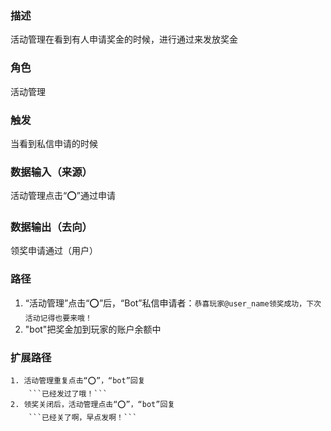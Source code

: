 ### 描述

活动管理在看到有人申请奖金的时候，进行通过来发放奖金

### 角色

活动管理

### 触发

当看到私信申请的时候

### 数据输入（来源）

活动管理点击“⭕”通过申请

### 数据输出（去向）

领奖申请通过（用户）

### 路径

1. “活动管理”点击“⭕”后，“Bot”私信申请者：```恭喜玩家@user_name领奖成功，下次活动记得也要来哦！```
2. "bot"把奖金加到玩家的账户余额中

### 扩展路径

    1. 活动管理重复点击“⭕”，“bot”回复
        ```已经发过了哦！```
    2. 领奖关闭后，活动管理点击“⭕”，“bot”回复
        ```已经关了啊，早点发啊！```
